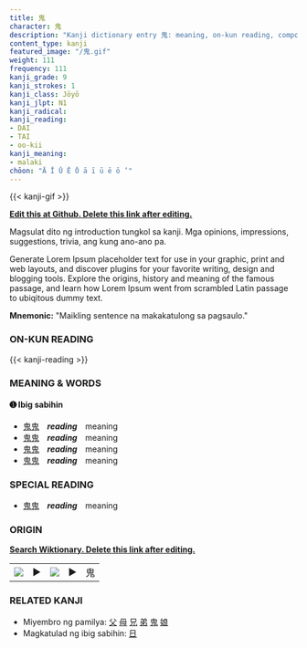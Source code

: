 ```yaml
---
title: 鬼
character: 鬼
description: "Kanji dictionary entry 鬼: meaning, on-kun reading, compounds, origin, related kanji"
content_type: kanji
featured_image: "/鬼.gif"
weight: 111
frequency: 111
kanji_grade: 9
kanji_strokes: 1
kanji_class: Jōyō
kanji_jlpt: N1
kanji_radical: 
kanji_reading: 
- DAI
- TAI
- oo-kii
kanji_meaning:
- malaki
chōon: "Ā Ī Ū Ē Ō ā ī ū ē ō ’"
---
```

[//]: # (Don't edit the line below. Kanji animated GIF code is automatically generated.)
{{< kanji-gif >}}

[//]: # (Edit below this line.)

**[Edit this at Github. Delete this link after editing.](https://github.com/tim0g/tim/tree/main/content/kanji/鬼/index.md)**

Magsulat dito ng introduction tungkol sa kanji. Mga opinions, impressions, suggestions, trivia, ang kung ano-ano pa.

Generate Lorem Ipsum placeholder text for use in your graphic, print and web layouts, and discover plugins for your favorite writing, design and blogging tools. Explore the origins, history and meaning of the famous passage, and learn how Lorem Ipsum went from scrambled Latin passage to ubiqitous dummy text.
 
**Mnemonic:** "Maikling sentence na makakatulong sa pagsaulo."

### ON-KUN READING

[//]: # (Don't edit the line below. ON-KUN READING code is automatically generated.)
{{< kanji-reading >}}

### MEANING & WORDS

#### ➊ **Ibig sabihin**
  - [鬼](../鬼)[鬼](../鬼)　***reading***　meaning
  - [鬼](../鬼)[鬼](../鬼)　***reading***　meaning
  - [鬼](../鬼)[鬼](../鬼)　***reading***　meaning
  - [鬼](../鬼)[鬼](../鬼)　***reading***　meaning

### SPECIAL READING
  - [鬼](../鬼)[鬼](../鬼)　***reading***　meaning

### ORIGIN

**[Search Wiktionary. Delete this link after editing.](https://wiktionary.org/wiki/鬼)**
<table class="kanji-table"><tr><td>
<img src="60px-鬼-bronze.svg.png">
</td><td>▶</td><td>
<img src="60px-鬼-oracle.svg.png">
</td><td>▶</td>
<td class="kanji-origin">鬼</td>
</tr></table>

### RELATED KANJI
- Miyembro ng pamilya: [父](../父) [母](../母) [兄](../兄) [弟](../弟) [鬼](../鬼) [娘](../娘)
- Magkatulad ng ibig sabihin: [日](../日)
